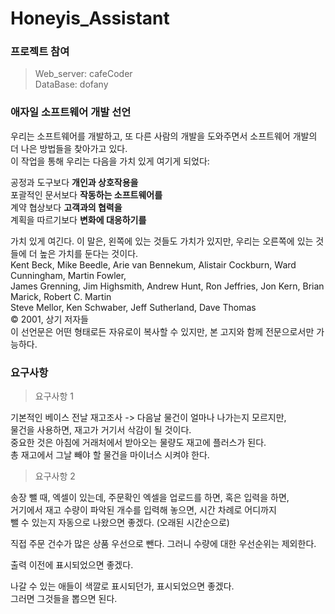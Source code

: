 # Honeyis_Assistant

### 프로젝트 참여  
> Web_server: cafeCoder  
> DataBase: dofany


### 애자일 소프트웨어 개발 선언  
우리는 소프트웨어를 개발하고, 또 다른 사람의 개발을 도와주면서 소프트웨어 개발의 더 나은 방법들을 찾아가고 있다.   
이 작업을 통해 우리는 다음을 가치 있게 여기게 되었다:   

공정과 도구보다 **개인과 상호작용을**   
포괄적인 문서보다 **작동하는 소프트웨어를**   
계약 협상보다 **고객과의 협력을**   
계획을 따르기보다 **변화에 대응하기를**  

가치 있게 여긴다.
이 말은, 왼쪽에 있는 것들도 가치가 있지만, 우리는 오른쪽에 있는 것들에 더 높은 가치를 둔다는 것이다.   
Kent Beck, Mike Beedle, Arie van Bennekum, Alistair Cockburn, Ward Cunningham, Martin Fowler,   
James Grenning, Jim Highsmith, Andrew Hunt, Ron Jeffries, Jon Kern, Brian Marick, Robert C. Martin   
Steve Mellor, Ken Schwaber, Jeff Sutherland, Dave Thomas  
© 2001, 상기 저자들   
이 선언문은 어떤 형태로든 자유로이 복사할 수 있지만, 본 고지와 함께 전문으로서만 가능하다.   

### 요구사항   
> 요구사항 1  

기본적인 베이스
전날 재고조사 -&gt; 다음날 물건이 얼마나 나가는지 모르지만,   
물건을 사용하면, 재고가 거기서 삭감이 될 것이다.   
중요한 것은 아침에 거래처에서 받아오는 물량도 재고에 플러스가 된다.   
총 재고에서 그날 빼야 할 물건을 마이너스 시켜야 한다.     

> 요구사항 2

송장 뺄 때, 엑셀이 있는데, 주문확인 엑셀을 업로드를 하면, 혹은 입력을 하면,    
거기에서 재고 수량이 파악된 개수를 입력해 놓으면, 시간 차례로 어디까지    
뺄 수 있는지 자동으로 나왔으면 좋겠다. (오래된 시간순으로)    

직접 주문 건수가 많은 상품 우선으로 뺀다. 그러니 수량에 대한 우선순위는 제외한다.    

출력 이전에 표시되었으면 좋겠다.   

나갈 수 있는 애들이 색깔로 표시되던가, 표시되었으면 좋겠다.   
그러면 그것들을 뽑으면 된다.   
